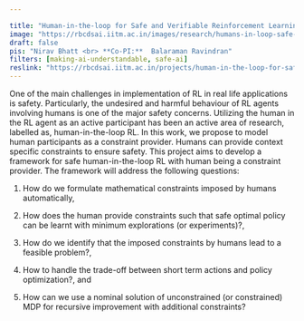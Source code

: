 ```yaml
---

title: "Human-in-the-loop for Safe and Verifiable Reinforcement Learning"
image: "https://rbcdsai.iitm.ac.in/images/research/humans-in-loop-safe-ai.jpg"
draft: false
pis: "Nirav Bhatt <br> **Co-PI:**  Balaraman Ravindran"
filters: [making-ai-understandable, safe-ai]
reslink: "https://rbcdsai.iitm.ac.in/projects/human-in-the-loop-for-safe-and-verifiable-reinforcement-learning/"
---
```


One of the main challenges in implementation of RL in real life applications is safety. Particularly, the undesired and harmful behaviour of RL agents involving humans is one of the major safety concerns. Utilizing the human in the RL agent as an active participant has been an active area of research, labelled as, human-in-the-loop RL. In this work, we propose to model human participants as a constraint provider. Humans can provide context specific constraints to ensure safety. This project aims to develop a framework for safe human-in-the-loop RL with human being a constraint provider. The framework will address the following questions:

1. How do we formulate mathematical constraints imposed by humans automatically, 

2. How does the human provide constraints such that safe optimal policy can be learnt with minimum explorations (or experiments)?, 

3. How do we identify that the imposed constraints by humans lead to a feasible problem?, 

4. How to handle the trade-off between short term actions and policy optimization?, and 

5. How can we use a nominal solution of unconstrained (or constrained) MDP for recursive improvement with additional constraints?